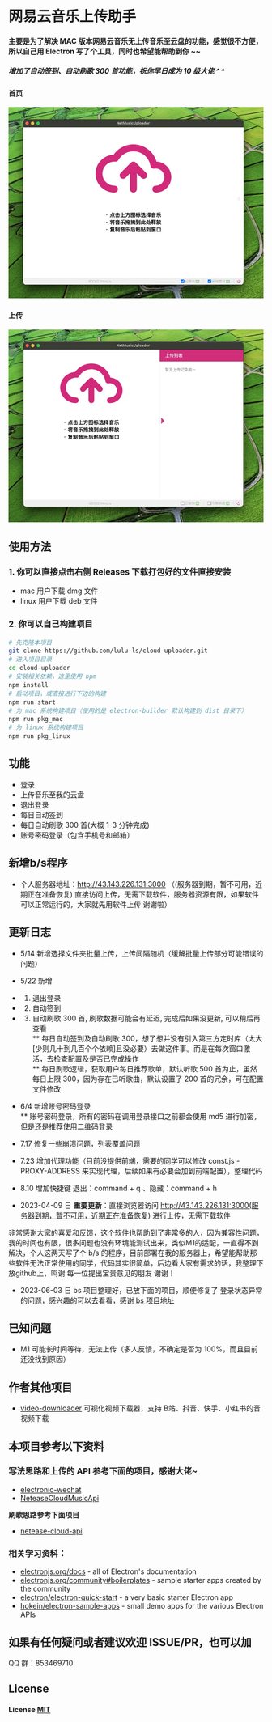 # 网易云音乐上传助手

#### 主要是为了解决 MAC 版本网易云音乐无上传音乐至云盘的功能，感觉很不方便，所以自己用 Electron 写了个工具，同时也希望能帮助到你 ~~

##### 增加了自动签到、自动刷歌 300 首功能，祝你早日成为 10 级大佬 ^ ^

#### 首页

![](https://github.com/lulu-ls/assets/blob/main/main-1.1.1.jpg?row=true)

#### 上传

![](https://github.com/lulu-ls/assets/blob/main/upload-1.1.1.jpg?row=true)

## 使用方法

### 1. 你可以直接点击右侧 Releases 下载打包好的文件直接安装

- mac 用户下载 dmg 文件
- linux 用户下载 deb 文件

### 2. 你可以自己构建项目

```bash
# 先克隆本项目
git clone https://github.com/lulu-ls/cloud-uploader.git
# 进入项目目录
cd cloud-uploader
# 安装相关依赖，这里使用 npm
npm install
# 启动项目，或直接进行下边的构建
npm run start
# 为 mac 系统构建项目（使用的是 electron-builder 默认构建到 dist 目录下）
npm run pkg_mac
# 为 linux 系统构建项目
npm run pkg_linux

```

## 功能

- 登录
- 上传音乐至我的云盘
- 退出登录
- 每日自动签到
- 每日自动刷歌 300 首(大概 1-3 分钟完成)
- 账号密码登录（包含手机号和邮箱）

## 新增b/s程序
- 个人服务器地址：http://43.143.226.131:3000 （(服务器到期，暂不可用，近期正在准备恢复) 直接访问上传，无需下载软件，服务器资源有限，如果软件可以正常运行的，大家就先用软件上传 谢谢啦）

## 更新日志

- 5/14 新增选择文件夹批量上传，上传间隔随机（缓解批量上传部分可能错误的问题）
- 5/22 新增
- 1. 退出登录
- 2. 自动签到
- 3. 自动刷歌 300 首, 刷歌数据可能会有延迟, 完成后如果没更新, 可以稍后再查看  
     ** 每日自动签到及自动刷歌 300，想了想并没有引入第三方定时库（太大[少则几十到几百个个依赖]且没必要）去做这件事。而是在每次窗口激活，去检查配置及是否已完成操作  
     ** 每日刷歌逻辑，获取用户每日推荐歌单，默认听歌 500 首为止，虽然每日上限 300，因为存在已听歌曲，默认设置了 200 首的冗余，可在配置文件修改
- 6/4 新增账号密码登录  
  \*\* 账号密码登录，所有的密码在调用登录接口之前都会使用 md5 进行加密，但是还是推荐使用二维码登录
- 7.17 修复一些崩溃问题，列表覆盖问题
- 7.23 增加代理功能（目前没提供前端，需要的同学可以修改 const.js - PROXY-ADDRESS 来实现代理，后续如果有必要会加到前端配置），整理代码
- 8.10 增加快捷键 退出：command + q 、隐藏：command + h


- 2023-04-09 日 **重要更新**：直接浏览器访问 http://43.143.226.131:3000(服务器到期，暂不可用，近期正在准备恢复) 进行上传，无需下载软件

非常感谢大家的喜爱和反馈，这个软件也帮助到了非常多的人，因为兼容性问题，我的时间也有限，很多问题也没有环境能测试出来，类似M1的适配，一直得不到解决，个人这两天写了个 b/s 的程序，目前部署在我的服务器上，希望能帮助那些软件无法正常使用的同学，代码其实很简单，后边看大家有需求的话，我整理下放github上，鸣谢 每一位提出宝贵意见的朋友 谢谢！
- 2023-06-03 日 bs 项目整理好，已放下面的项目，顺便修复了 登录状态异常的问题，感兴趣的可以去看看，感谢 
  [bs 项目地址](https://github.com/lulu-ls/cloud-uploader-bs)
## 已知问题
 - M1 可能长时间等待，无法上传（多人反馈，不确定是否为 100%，而且目前还没找到原因）

## 作者其他项目

- [video-downloader](https://github.com/lulu-ls/video-downloader) 可视化视频下载器，支持 B站、抖音、快手、小红书的音视频下载


## 本项目参考以下资料

### 写法思路和上传的 API 参考下面的项目，感谢大佬~

- [electronic-wechat](https://github.com/geeeeeeeeek/electronic-wechat)
- [NeteaseCloudMusicApi](https://github.com/Binaryify/NeteaseCloudMusicApi)

**刷歌思路参考下面项目**

- [netease-cloud-api](https://github.com/ZainCheung/netease-cloud-api)

### 相关学习资料：

- [electronjs.org/docs](https://electronjs.org/docs) - all of Electron's documentation
- [electronjs.org/community#boilerplates](https://electronjs.org/community#boilerplates) - sample starter apps created by the community
- [electron/electron-quick-start](https://github.com/electron/electron-quick-start) - a very basic starter Electron app
- [hokein/electron-sample-apps](https://github.com/hokein/electron-sample-apps) - small demo apps for the various Electron APIs

## 如果有任何疑问或者建议欢迎 ISSUE/PR，也可以加

QQ 群：853469710

## License

#### License [MIT](LICENSE.md)
